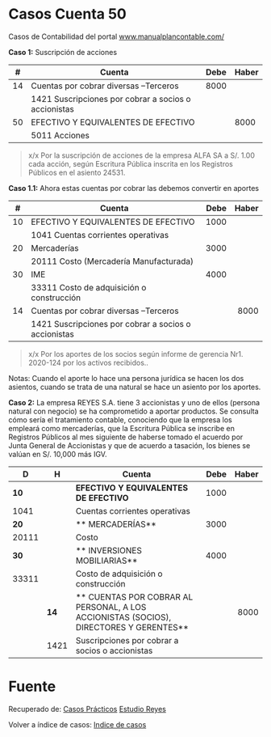 # Casos Cuenta 50
Casos de Contabilidad del portal www.manualplancontable.com/

**Caso 1:** Suscripción de acciones

| # | Cuenta | Debe | Haber |
|--|--|--|--| 
| 14 | Cuentas por cobrar diversas –Terceros    | 8000 |  | 
|  | 1421 Suscripciones por cobrar a socios o accionistas    |  |  | 
| 50| EFECTIVO Y EQUIVALENTES DE EFECTIVO     |  | 8000 | 
| | 5011 Acciones     |  |  | 

> x/x Por la suscripción de acciones de la empresa ALFA SA a S/. 1.00 cada acción, según Escritura Pública inscrita en los Registros Públicos en el asiento 24531.

**Caso 1.1:** Ahora estas cuentas por cobrar las debemos convertir en aportes

| # | Cuenta | Debe | Haber |
|--|--|--:|--:|
| 10| EFECTIVO Y EQUIVALENTES DE EFECTIVO     | 1000 |  | 
| | 1041 Cuentas corrientes operativas     |  |  |  
| 20| Mercaderías     | 3000 |  | 
| | 20111 Costo (Mercadería Manufacturada)     |  |  | 
| 30| IME     | 4000 |  | 
| |33311 Costo de adquisición o construcción     |  |  | 
| 14 | Cuentas por cobrar diversas –Terceros    |  | 8000 | 
|  | 1421 Suscripciones por cobrar a socios o accionistas    |  |  | 

> x/x Por los aportes de los socios según informe de gerencia Nr1. 2020-124 por los activos recibidos..

Notas: Cuando el aporte lo hace una persona jurídica se hacen los dos asientos, cuando se trata de una natural se hace un asiento por los aportes.

**Caso 2:** La empresa REYES S.A. tiene 3 accionistas y uno de ellos (persona natural con negocio) se ha comprometido a aportar productos. Se consulta cómo sería el tratamiento contable, conociendo que la empresa los empleará como mercaderías, que la Escritura Pública se inscribe en Registros Públicos al mes siguiente de haberse tomado el acuerdo por Junta General de Accionistas y que de acuerdo a tasación, los bienes se valúan en S/. 10,000 más IGV.


|D	|H	|Cuenta	|Debe	|Haber	|
|--|--|--|--:|--:|					
|**10**	|	|**EFECTIVO Y EQUIVALENTES DE EFECTIVO**	|1000	|	|
|1041	|	| Cuentas corrientes operativas	|	|	|
|**20**	|	|** MERCADERÍAS**	|3000	|	|
|20111	|	| Costo	|	|	|
|**30**	|	|** INVERSIONES MOBILIARIAS**	|4000	|	|
|33311	|	| Costo de adquisición o construcción	|	|	|
|	|**14**	|** CUENTAS POR COBRAR AL PERSONAL, A LOS ACCIONISTAS (SOCIOS), DIRECTORES Y GERENTES**	|	|8000	|
|	|1421	| Suscripciones por cobrar a socios o accionistas	|	|	|




# Fuente
Recuperado de:
[Casos Prácticos](https://es.slideshare.net/helmeraceroflores/asientos-contablescasospracticos-105066500)
[Estudio Reyes](https://guiatributariaperu.com/2019/09/01/pcge-2020-asiento-contable-%E2%9C%94%EF%B8%8Fcuenta-14-aporte-de-capital-en-bienes-muebles/)

Volver a índice de casos: [Indice de casos](../README.md) 
<!--stackedit_data:
eyJoaXN0b3J5IjpbMTE2MzgyMTE4NCw4NzM1NjYwMDAsMjA0ND
UxMDg1NCwtMTc1NDQ5OTc4OCwtMjExNzM4NDM4MiwtMTQ0OTY1
ODQyMSwxMTIwNTQzNjU0LDE3NTY1MTQyNjgsLTEzMTY1MzA2ND
EsLTE5MzU3MDYxNSw2MzQ4OTc0MTUsLTE2OTgyNTA5MzksMTI4
ODc4NjUzMF19
-->